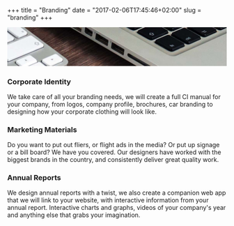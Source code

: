 +++
title = "Branding"
date = "2017-02-06T17:45:46+02:00"
slug = "branding"
+++


<p class='service-img' markdown='1'>
<img src="/img/banners/banner-1.jpg" alt="Web and Mobile">
</p>

### Corporate Identity
We take care of all your branding needs, we will create a full CI manual for your company, from logos, company profile, brochures, car branding to designing how your corporate clothing will look like.

### Marketing Materials
Do you want to put out fliers, or flight ads in the media? Or put up signage or a bill board? We have you covered. Our designers have worked with the biggest brands in the country, and consistently deliver great quality work.

### Annual Reports
We design annual reports with a twist, we also create a companion web app that we will link to your website, with interactive information from your annual report.
Interactive charts and graphs, videos of your company's year and anything else that grabs your imagination.